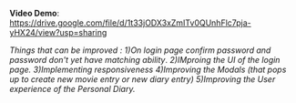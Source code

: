 

**Video Demo**: https://drive.google.com/file/d/1t33jODX3xZmITv0QUnhFlc7pja-yHX24/view?usp=sharing

_Things that can be improved :_
_1)On login page confirm password and password don't yet have matching ability_.
_2)IMproing the UI of the login page._
_3)Implementing responsiveness_
_4)Improving the Modals (that pops up to create new movie entry or new diary entry)_
_5)Improving the User experience of the Personal Diary._
